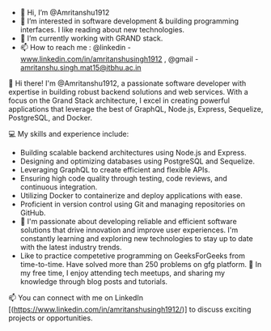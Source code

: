 - 👋 Hi, I’m @Amritanshu1912
- 👀 I’m interested in software development & building programming interfaces. I like reading about new technologies. 
- 🌱 I’m currently working with GRAND stack.
- 📫 How to reach me : @linkedin - www.linkedin.com/in/amritanshusingh1912 , @gmail - amritanshu.singh.mat15@itbhu.ac.in


👋 Hi there! I'm @Amritanshu1912, a passionate software developer with expertise in building robust backend solutions and web services. With a focus on the Grand Stack architecture, I excel in creating powerful applications that leverage the best of GraphQL, Node.js, Express, Sequelize, PostgreSQL, and Docker.

💻 My skills and experience include:

- Building scalable backend architectures using Node.js and Express.
- Designing and optimizing databases using PostgreSQL and Sequelize.
- Leveraging GraphQL to create efficient and flexible APIs.
- Ensuring high code quality through testing, code reviews, and continuous integration.
- Utilizing Docker to containerize and deploy applications with ease.
- Proficient in version control using Git and managing repositories on GitHub.
- 🚀 I'm passionate about developing reliable and efficient software solutions that drive innovation and improve user experiences. I'm constantly learning and exploring new technologies to stay up to date with the latest industry trends.
- Like to practice competetive programming on GeeksForGeeks from time-to-time. Have solved more than 250 problems on gfg platform.
🌱 In my free time, I enjoy attending tech meetups, and sharing my knowledge through blog posts and tutorials.

📫 You can connect with me on LinkedIn [(https://www.linkedin.com/in/amritanshusingh1912/)] to discuss exciting projects or opportunities.

